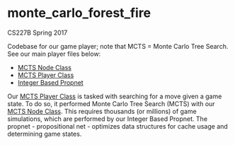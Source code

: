 # monte_carlo_forest_fire
CS227B 
Spring 2017

Codebase for our game player; note that MCTS = Monte Carlo Tree Search. See our main player files below:
* [MCTS Node Class](https://github.com/amilich/monte_carlo_forest_fire/blob/cca5852dab06916282b39826040db51c1f422786/ggp-code-base/src/main/java/ThreadedGraphNode.java)
* [MCTS Player Class](https://github.com/amilich/monte_carlo_forest_fire/blob/84646a18cd3f2bb64a35be35e95efacf9bba4f4d/ggp-code-base/src/main/java/MCTSGraphPlayer.java)
* [Integer Based Propnet](https://github.com/amilich/monte_carlo_forest_fire/blob/84646a18cd3f2bb64a35be35e95efacf9bba4f4d/ggp-code-base/src/main/java/org/ggp/base/util/statemachine/implementation/propnet/IntPropNet.java)

Our [MCTS Player Class](https://github.com/amilich/monte_carlo_forest_fire/blob/84646a18cd3f2bb64a35be35e95efacf9bba4f4d/ggp-code-base/src/main/java/MCTSGraphPlayer.java) is tasked with searching for a move given a game state. To do so, it performed Monte Carlo Tree Search (MCTS) with our [MCTS Node Class](https://github.com/amilich/monte_carlo_forest_fire/blob/cca5852dab06916282b39826040db51c1f422786/ggp-code-base/src/main/java/ThreadedGraphNode.java). This requires thousands (or millions) of game simulations, which are performed by our Integer Based Propnet. The propnet - propositional net - optimizes data structures for cache usage and determining game states.
